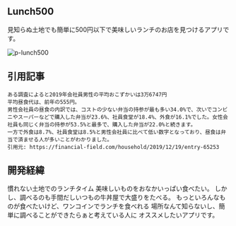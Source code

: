 ## Lunch500
見知らぬ土地でも簡単に500円以下で美味しいランチのお店を見つけるアプリです。

![p-lunch500](https://user-images.githubusercontent.com/55888331/79142205-1a023300-7df6-11ea-893b-fde7deeb2cc9.png)

## 引用記事
```
ある調査によると2019年会社員男性の平均おこずかいは3万6747円
平均昼食代は、前年の555円。
男性会社員の昼食の内訳では、コストの少ない弁当の持参が最も多い34.0%で、次いでコンビニやスーパーなどで購入した弁当が23.6%、社員食堂が18.4%、外食が16.1%でした。女性会社員も同じく弁当の持参が53.5%と最多で、購入した弁当が22.0%と続きます。
一方で外食は8.7%、社員食堂は8.5%と男性会社員に比べて低い数字となっており、昼食は弁当で済ませる人が多いことがわかりました。
引用元: https://financial-field.com/household/2019/12/19/entry-65253
```
## 開発経緯
慣れない土地でのランチタイム
美味しいものをおなかいっぱい食べたい。
しかし、調べるのも手間だしいつもの牛丼屋で大盛りをたべる。
もっといろんなものが食べたいけど、ワンコインでランチを食べれる
場所なんて知らないし、簡単に調べることができたらぁと考えている人に
オススメしたいアプリです。
